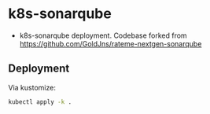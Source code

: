# k8s-sonarqube

* k8s-sonarqube deployment. Codebase forked from https://github.com/GoldJns/rateme-nextgen-sonarqube


## Deployment

Via kustomize:
```sh
kubectl apply -k .
```